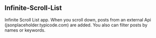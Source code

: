 ## Infinite-Scroll-List
Infinite Scroll List app. When you scroll down, 
posts from an external Api (jsonplaceholder.typicode.com) are added. 
You also can filter posts by names or keywords.
